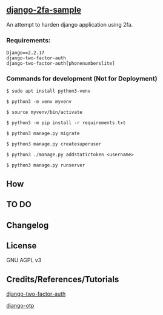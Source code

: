 ## [django-2fa-sample](https://github.com/gr01d/django-2fa-sample)
An attempt to harden django application using 2fa.

### Requirements:
```
Django==2.2.17
django-two-factor-auth
django-two-factor-auth[phonenumberslite]
```

### Commands for development (Not for Deployment)
```
$ sudo apt install python3-venv

$ python3 -m venv myvenv

$ source myvenv/bin/activate

$ python3 -m pip install -r requirements.txt

$ python3 manage.py migrate

$ python3 manage.py createsuperuser

$ python3 ./manage.py addstatictoken <username>

$ python3 manage.py runserver
```

## How


## TO DO

## Changelog

## License

GNU AGPL v3

## Credits/References/Tutorials

[django-two-factor-auth](https://github.com/Bouke/django-two-factor-auth)

[django-otp](https://github.com/django-otp/django-otp)
